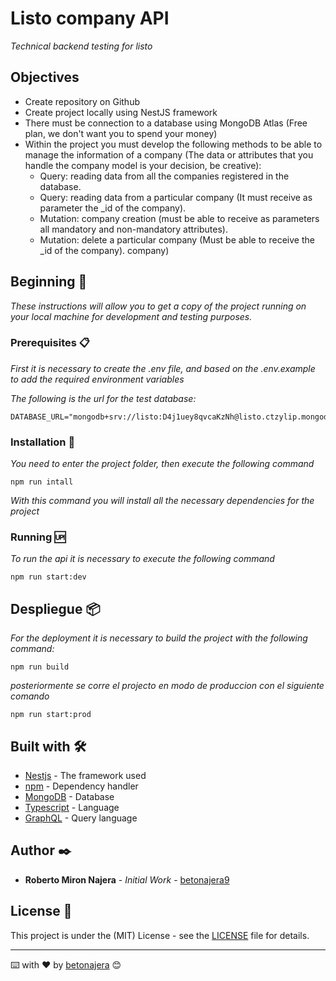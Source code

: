 # Listo company API

_Technical backend testing for listo_

## Objectives

- Create repository on Github
- Create project locally using NestJS framework
- There must be connection to a database using MongoDB Atlas (Free plan, we don't want you to spend your money)
- Within the project you must develop the following methods to be able to manage the information of a company (The data or attributes that you handle the company model is your decision, be creative):
  - Query: reading data from all the companies registered in the database.
  - Query: reading data from a particular company (It must receive as parameter the \_id of the company).
  - Mutation: company creation (must be able to receive as parameters all mandatory and non-mandatory attributes).
  - Mutation: delete a particular company (Must be able to receive the \_id of the company). company)

## Beginning 🚀

_These instructions will allow you to get a copy of the project running on your local machine for development and testing purposes._

### Prerequisites 📋

_First it is necessary to create the .env file, and based on the .env.example to add the required environment variables_

_The following is the url for the test database:_

```env
DATABASE_URL="mongodb+srv://listo:D4j1uey8qvcaKzNh@listo.ctzylip.mongodb.net/listo"
```

### Installation 🔧

_You need to enter the project folder, then execute the following command_

```shell
npm run intall
```

_With this command you will install all the necessary dependencies for the project_

### Running 🆙

_To run the api it is necessary to execute the following command_

```shell
npm run start:dev
```

## Despliegue 📦

_For the deployment it is necessary to build the project with the following command:_

```shell
npm run build
```

_posteriormente se corre el projecto en modo de produccion con el siguiente comando_

```shell
npm run start:prod
```

## Built with 🛠️

- [Nestjs](https://nestjs.com/) - The framework used
- [npm](https://www.npmjs.com/) - Dependency handler
- [MongoDB](https://www.mongodb.com/es) - Database
- [Typescript](https://www.typescriptlang.org/) - Language
- [GraphQL](https://graphql.org/) - Query language

## Author ✒️

- **Roberto Miron Najera** - _Initial Work_ - [betonajera9](https://github.com/villanuevand)

## License 📄

This project is under the (MIT) License - see the [LICENSE](LICENSE) file for details.

---

⌨️ with ❤️ by [betonajera](https://github.com/BetoNajera9) 😊
